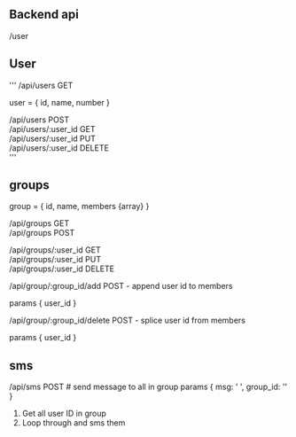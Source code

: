 
## Backend api 

/user 

## User


'''
/api/users 	GET 	

user = { id, name, number }


/api/users 	POST 	
/api/users/:user_id 	GET 	
/api/users/:user_id 	PUT 	
/api/users/:user_id 	DELETE 	
'''

## groups

group = { id, name, members {array} }

/api/groups 	GET 	
/api/groups 	POST   

 	
/api/groups/:user_id 	GET 	
/api/groups/:user_id 	PUT 	
/api/groups/:user_id 	DELETE 	

/api/group/:group_id/add   POST - append user id to members 

params { user_id }

/api/group/:group_id/delete   POST - splice user id from members 

params { user_id } 

## sms 

/api/sms   POST              # send message to all in group 
params { msg: ' ', group_id: '' }   

1. Get all user ID in group 
2. Loop through and sms them 